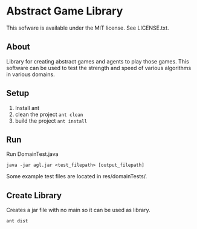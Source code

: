 Abstract Game Library
=====================

This sofware is available under the MIT license. See LICENSE.txt.

About
-----

Library for creating abstract games and agents to play those games.
This software can be used to test the strength and speed of various
algorithms in various domains.

Setup
-----

1. Install ant
2. clean the project `ant clean`
3. build the project `ant install`

Run
---

Run DomainTest.java

    java -jar agl.jar <test_filepath> [output_filepath]

Some example test files are located in res/domainTests/.

Create Library
--------------

Creates a jar file with no main so it can be used as library.
    
    ant dist
